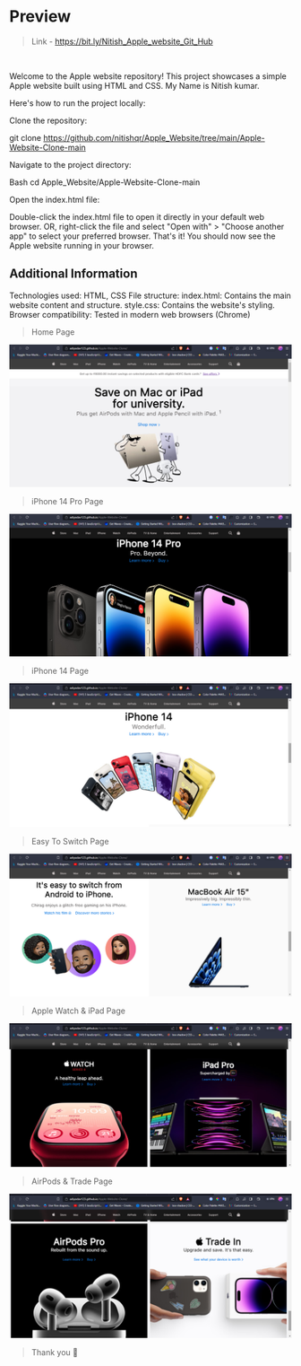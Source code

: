# Preview
> Link - https://bit.ly/Nitish_Apple_website_Git_Hub
<br>

Welcome to the Apple website repository! This project showcases a simple Apple website built using HTML and CSS.
My Name is Nitish kumar.


Here's how to run the project locally:

Clone the repository:


git clone https://github.com/nitishqr/Apple_Website/tree/main/Apple-Website-Clone-main

Navigate to the project directory:

Bash
cd Apple_Website/Apple-Website-Clone-main
 
Open the index.html file:

Double-click the index.html file to open it directly in your default web browser.
OR, right-click the file and select "Open with" > "Choose another app"  to select your preferred browser.
That's it! You should now see the Apple website running in your browser.

## Additional Information

Technologies used: HTML, CSS
File structure:
index.html: Contains the main website content and structure.
style.css: Contains the website's styling.
Browser compatibility: Tested in modern web browsers (Chrome)

> Home Page
<img src="./assets/readme/first_page.png" width="auto" height="auto">

> iPhone 14 Pro Page

<img src="./assets/readme/second_page.png" width="auto" height="auto">

> iPhone 14 Page

<img src="./assets/readme/third_page.png" width="auto" height="auto">

> Easy To Switch Page

<img src="./assets/readme/fourth_page.png" width="auto" height="auto">

> Apple Watch & iPad Page

<img src="./assets/readme/fifth_page.png" width="auto" height="auto">

> AirPods & Trade Page

<img src="./assets/readme/sixth_page.png" width="auto" height="auto">

> Thank you 🍪
